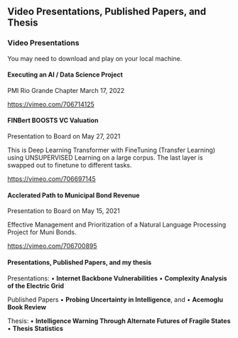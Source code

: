## Video Presentations, Published Papers, and Thesis
### Video Presentations
You may need to download and play on your local machine.
#### Executing an AI / Data Science Project
PMI Rio Grande Chapter March 17, 2022

https://vimeo.com/706714125

#### FINBert BOOSTS VC Valuation
Presentation to Board on May 27, 2021

This is Deep Learning Transformer with FineTuning (Transfer Learning) using UNSUPERVISED Learning on a large corpus. The last layer is swapped out to finetune to different tasks.

https://vimeo.com/706697145

#### Acclerated Path to Municipal Bond Revenue
Presentation to Board on May 15, 2021

Effective Management and Prioritization of a Natural Language Processing Project for Muni Bonds.

https://vimeo.com/706700895

#### Presentations, Published Papers, and my thesis

Presentations:
•	**Internet Backbone Vulnerabilities**
•	**Complexity Analysis of the Electric Grid**

Published Papers 
•	**Probing Uncertainty in Intelligence**, and 
•	**Acemoglu Book Review**

Thesis:
•	**Intelligence Warning Through Alternate Futures of Fragile States**
•	**Thesis Statistics**

